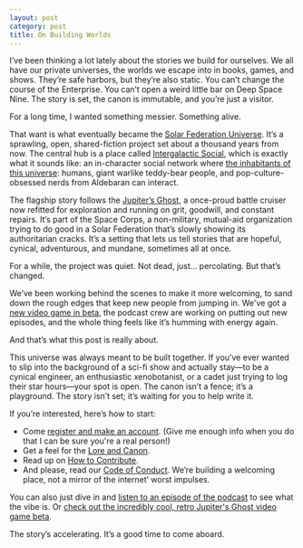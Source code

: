 ```yaml
---
layout: post
category: post
title: On Building Worlds
---
```

I’ve been thinking a lot lately about the stories we build for ourselves. We all have our private universes, the worlds we escape into in books, games, and shows. They’re safe harbors, but they’re also static. You can’t change the course of the Enterprise. You can’t open a weird little bar on Deep Space Nine. The story is set, the canon is immutable, and you’re just a visitor.

For a long time, I wanted something messier. Something alive.

That want is what eventually became the [Solar Federation Universe](https://intergalactic.computer/social/about-jupiters-ghost-and-the-solar-federation/). It’s a sprawling, open, shared-fiction project set about a thousand years from now. The central hub is a place called [Intergalactic Social](https://intergalactic.computer/social), which is exactly what it sounds like: an in-character social network where [the inhabitants of this universe](https://intergalactic.computer/social/lore-and-canon/aliens/): humans, giant warlike teddy-bear people, and pop-culture-obsessed nerds from Aldebaran can interact.

The flagship story follows the [Jupiter’s Ghost](https://intergalactic.computer/social/groups/jupiters-ghost/), a once-proud battle cruiser now refitted for exploration and running on grit, goodwill, and constant repairs. It’s part of the Space Corps, a non-military, mutual-aid organization trying to do good in a Solar Federation that’s slowly showing its authoritarian cracks. It’s a setting that lets us tell stories that are hopeful, cynical, adventurous, and mundane, sometimes all at once.

For a while, the project was quiet. Not dead, just… percolating. But that’s changed.

We’ve been working behind the scenes to make it more welcoming, to sand down the rough edges that keep new people from jumping in. We've got a [new video game in beta](https://ajroach42.itch.io/jupiters-ghost-away-mission-gbc), the podcast crew are working on putting out new episodes, and the whole thing feels like it’s humming with energy again.

And that’s what this post is really about. 

This universe was always meant to be built together. If you’ve ever wanted to slip into the background of a sci-fi show and actually stay—to be a cynical engineer, an enthusiastic xenobotanist, or a cadet just trying to log their star hours—your spot is open. The canon isn’t a fence; it’s a playground. The story isn’t set; it’s waiting for you to help write it.

If you’re interested, here’s how to start:

- Come [register and make an account](https://intergalactic.computer/social/register/). (Give me enough info when you do that I can be sure you're a real person!)  
- Get a feel for the [Lore and Canon](https://intergalactic.computer/social/lore-and-canon/). 
- Read up on [How to Contribute]( https://intergalactic.computer/social/how-to-contribute/).
- And please, read our [Code of Conduct](https://intergalactic.computer/social/code-of-conduct/). We’re building a welcoming place, not a mirror of the internet’ worst impulses. 

You can also just dive in and [listen to an episode of the podcast](https://intergalactic.computer/social/podcasts/) to see what the vibe is.  Or [check out the incredibly cool, retro Jupiter's Ghost video game beta]( https://ajroach42.itch.io/jupiters-ghost-away-mission-gbc).

The story’s accelerating. It’s a good time to come aboard.